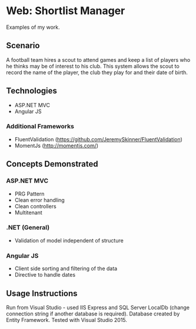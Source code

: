 # Web: Shortlist Manager
Examples of my work.

## Scenario

A football team hires a scout to attend games and keep a list of players who he thinks may be of interest to his club.
This system allows the scout to record the name of the player, the club they play for and their date of birth.


## Technologies
- ASP.NET MVC
- Angular JS

### Additional Frameworks 
- FluentValidation (<https://github.com/JeremySkinner/FluentValidation>)
- MomentJs (<http://momentjs.com/>)

## Concepts Demonstrated

### ASP.NET MVC
- PRG Pattern
- Clean error handling
- Clean controllers
- Multitenant

### .NET (General)
- Validation of model independent of structure

### Angular JS
- Client side sorting and filtering of the data
- Directive to handle dates

## Usage Instructions
Run from Visual Studio - used IIS Express and SQL Server LocalDb (change connection string if another database is required).  Database created by Entity Framework.  Tested with Visual Studio 2015.